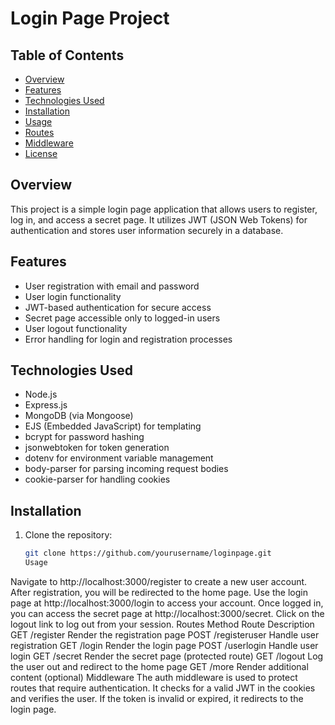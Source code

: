 # Login Page Project

## Table of Contents
- [Overview](#overview)
- [Features](#features)
- [Technologies Used](#technologies-used)
- [Installation](#installation)
- [Usage](#usage)
- [Routes](#routes)
- [Middleware](#middleware)
- [License](#license)

## Overview
This project is a simple login page application that allows users to register, log in, and access a secret page. It utilizes JWT (JSON Web Tokens) for authentication and stores user information securely in a database.

## Features
- User registration with email and password
- User login functionality
- JWT-based authentication for secure access
- Secret page accessible only to logged-in users
- User logout functionality
- Error handling for login and registration processes

## Technologies Used
- Node.js
- Express.js
- MongoDB (via Mongoose)
- EJS (Embedded JavaScript) for templating
- bcrypt for password hashing
- jsonwebtoken for token generation
- dotenv for environment variable management
- body-parser for parsing incoming request bodies
- cookie-parser for handling cookies

## Installation
1. Clone the repository:
   ```bash
   git clone https://github.com/yourusername/loginpage.git
   Usage
Navigate to http://localhost:3000/register to create a new user account.
After registration, you will be redirected to the home page.
Use the login page at http://localhost:3000/login to access your account.
Once logged in, you can access the secret page at http://localhost:3000/secret.
Click on the logout link to log out from your session.
Routes
Method	Route	Description
GET	/register	Render the registration page
POST	/registeruser	Handle user registration
GET	/login	Render the login page
POST	/userlogin	Handle user login
GET	/secret	Render the secret page (protected route)
GET	/logout	Log the user out and redirect to the home page
GET	/more	Render additional content (optional)
Middleware
The auth middleware is used to protect routes that require authentication. It checks for a valid JWT in the cookies and verifies the user. If the token is invalid or expired, it redirects to the login page.


